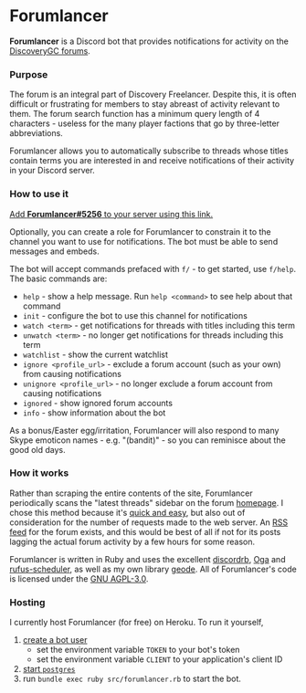 # Forumlancer

**Forumlancer** is a Discord bot that provides notifications for activity on the [DiscoveryGC forums](https://discoverygc.com/forums/portal.php).

### Purpose

The forum is an integral part of Discovery Freelancer. Despite this, it is often  difficult or frustrating for members to stay abreast of activity relevant to them. The forum search function has a minimum query length of 4 characters - useless for the many player factions that go by three-letter abbreviations.

Forumlancer allows you to automatically subscribe to threads whose titles contain terms you are interested in and receive notifications of their activity in your Discord server.


### How to use it

[Add **Forumlancer#5256** to your server using this link.](https://discord.com/api/oauth2/authorize?client_id=713391469515243560&permissions=0&scope=bot)

Optionally, you can create a role for Forumlancer to constrain it to the channel you want to use for notifications. The bot must be able to send messages and embeds.

The bot will accept commands prefaced with `f/` - to get started, use `f/help`. The basic commands are:

- `help` - show a help message. Run `help <command>` to see help about that command
- `init` - configure the bot to use this channel for notifications
- `watch <term>` - get notifications for threads with titles including this term
- `unwatch <term>` - no longer get notifications for threads including this term
- `watchlist` - show the current watchlist
- `ignore <profile_url>` - exclude a forum account (such as your own) from causing notifications
- `unignore <profile_url>` - no longer exclude a forum account from causing notifications
- `ignored` - show ignored forum accounts
- `info` - show information about the bot

As a bonus/Easter egg/irritation, Forumlancer will also respond to many Skype emoticon names - e.g. "(bandit)" - so you can reminisce about the good old days.


### How it works

Rather than scraping the entire contents of the site, Forumlancer periodically scans the "latest threads" sidebar on the forum [homepage](https://discoverygc.com/forums/portal.php). I chose this method because it's [quick and easy](https://youtu.be/HjVRLxMeoUk), but also out of consideration for the number of requests made to the web server. An [RSS feed](https://discoverygc.com/forums/syndication.php) for the forum exists, and this would be best of all if not for its posts lagging the actual forum activity by a few hours for some reason.

Forumlancer is written in Ruby and uses the excellent [discordrb](https://github.com/shardlab/discordrb), [Oga](https://gitlab.com/yorickpeterse/oga) and [rufus-scheduler](https://github.com/jmettraux/rufus-scheduler), as well as my own library [geode](https://github.com/biqqles/geode). All of Forumlancer's code is licensed under the [GNU AGPL-3.0](https://www.gnu.org/licenses/agpl-3.0.en.html).


### Hosting

I currently host Forumlancer (for free) on Heroku. To run it yourself,

 1. [create a bot user](https://discord.com/developers/applications)
    - set the environment variable `TOKEN` to your bot's token
    - set the environment variable `CLIENT` to your application's client ID
 2. [start `postgres`](https://www.postgresql.org/docs/current/server-start.html)
 3. run `bundle exec ruby src/forumlancer.rb` to start the bot.
